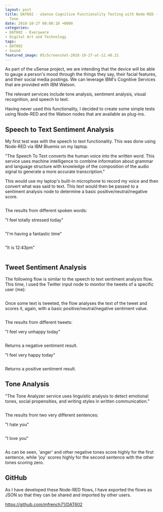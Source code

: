 ```yaml
---
layout: post
title: DAT602 - uSense Cognitive Functionality Testing with Node-RED - Sentiment and
  Tone
date: 2018-10-27 08:08:18 +0000
categories:
- DAT602 - Everyware
- Digital Art and Technology
tags:
- DAT602
- Sound
featured_image: 05/Screenshot-2018-10-27-at-12.48.21
---
```

As part of the uSense project, we are intending that the device will be able to gauge a person's mood through the things they say, their facial features, and their social media postings. We can leverage IBM's Cognitive Services that are provided with IBM Watson.

The relevant services include tone analysis, sentiment analysis, visual recognition, and speech to text.

Having never used this functionality, I decided to create some simple tests using Node-RED and the Watson nodes that are available as plug-ins.

## Speech to Text Sentiment Analysis

My first test was with the speech to text functionality. This was done using Node-RED via IBM Bluemix on my laptop.

"The Speech To Text converts the human voice into the written word. This service uses machine intelligence to combine information about grammar and language structure with knowledge of the composition of the audio signal to generate a more accurate transcription."

This would use my laptop's built-in microphone to record my voice and then convert what was said to text. This text would then be passed to a sentiment analysis node to determine a basic positive/neutral/negative score.

<figure><a href="https://res.cloudinary.com/circleseven/image/upload/q_auto,f_auto/05/speech_to_text_node"><img src="https://res.cloudinary.com/circleseven/image/upload/c_limit,w_800,h_800,q_auto,f_auto/05/speech_to_text_node" srcset="https://res.cloudinary.com/circleseven/image/upload/c_limit,w_400,q_auto,f_auto/05/speech_to_text_node 400w, https://res.cloudinary.com/circleseven/image/upload/c_limit,w_800,q_auto,f_auto/05/speech_to_text_node 800w, https://res.cloudinary.com/circleseven/image/upload/c_limit,w_1200,q_auto,f_auto/05/speech_to_text_node 1200w" sizes="(max-width: 768px) 100vw, 800px" alt="" loading="lazy"></a></figure>

The results from different spoken words:

"I feel totally stressed today"

<figure><a href="https://res.cloudinary.com/circleseven/image/upload/q_auto,f_auto/05/Screenshot-2018-10-27-at-12.42.45"><img src="https://res.cloudinary.com/circleseven/image/upload/c_limit,w_800,h_800,q_auto,f_auto/05/Screenshot-2018-10-27-at-12.42.45" srcset="https://res.cloudinary.com/circleseven/image/upload/c_limit,w_400,q_auto,f_auto/05/Screenshot-2018-10-27-at-12.42.45 400w, https://res.cloudinary.com/circleseven/image/upload/c_limit,w_800,q_auto,f_auto/05/Screenshot-2018-10-27-at-12.42.45 800w, https://res.cloudinary.com/circleseven/image/upload/c_limit,w_1200,q_auto,f_auto/05/Screenshot-2018-10-27-at-12.42.45 1200w" sizes="(max-width: 768px) 100vw, 800px" alt="" loading="lazy"></a></figure>

"I'm having a fantastic time"

<figure><a href="https://res.cloudinary.com/circleseven/image/upload/q_auto,f_auto/05/Screenshot-2018-10-27-at-12.43.14"><img src="https://res.cloudinary.com/circleseven/image/upload/c_limit,w_800,h_800,q_auto,f_auto/05/Screenshot-2018-10-27-at-12.43.14" srcset="https://res.cloudinary.com/circleseven/image/upload/c_limit,w_400,q_auto,f_auto/05/Screenshot-2018-10-27-at-12.43.14 400w, https://res.cloudinary.com/circleseven/image/upload/c_limit,w_800,q_auto,f_auto/05/Screenshot-2018-10-27-at-12.43.14 800w, https://res.cloudinary.com/circleseven/image/upload/c_limit,w_1200,q_auto,f_auto/05/Screenshot-2018-10-27-at-12.43.14 1200w" sizes="(max-width: 768px) 100vw, 800px" alt="" loading="lazy"></a></figure>

"It is 12:43pm"

<figure><a href="https://res.cloudinary.com/circleseven/image/upload/q_auto,f_auto/05/Screenshot-2018-10-27-at-12.44.13"><img src="https://res.cloudinary.com/circleseven/image/upload/c_limit,w_800,h_800,q_auto,f_auto/05/Screenshot-2018-10-27-at-12.44.13" srcset="https://res.cloudinary.com/circleseven/image/upload/c_limit,w_400,q_auto,f_auto/05/Screenshot-2018-10-27-at-12.44.13 400w, https://res.cloudinary.com/circleseven/image/upload/c_limit,w_800,q_auto,f_auto/05/Screenshot-2018-10-27-at-12.44.13 800w, https://res.cloudinary.com/circleseven/image/upload/c_limit,w_1200,q_auto,f_auto/05/Screenshot-2018-10-27-at-12.44.13 1200w" sizes="(max-width: 768px) 100vw, 800px" alt="" loading="lazy"></a></figure>

## Tweet Sentiment Analysis

The following flow is similar to the speech to text sentiment analysis flow. This time, I used the Twitter input node to monitor the tweets of a specific user (me):

<figure><a href="https://res.cloudinary.com/circleseven/image/upload/q_auto,f_auto/05/edit_twitter_input_node"><img src="https://res.cloudinary.com/circleseven/image/upload/c_limit,w_800,h_800,q_auto,f_auto/05/edit_twitter_input_node" srcset="https://res.cloudinary.com/circleseven/image/upload/c_limit,w_400,q_auto,f_auto/05/edit_twitter_input_node 400w, https://res.cloudinary.com/circleseven/image/upload/c_limit,w_800,q_auto,f_auto/05/edit_twitter_input_node 800w, https://res.cloudinary.com/circleseven/image/upload/c_limit,w_1200,q_auto,f_auto/05/edit_twitter_input_node 1200w" sizes="(max-width: 768px) 100vw, 800px" alt="" loading="lazy"></a></figure>

Once some text is tweeted, the flow analyses the text of the tweet and scores it, again, with a basic positive/neutral/negative sentiment value.

<figure><a href="https://res.cloudinary.com/circleseven/image/upload/q_auto,f_auto/05/Screenshot-2018-10-26-at-13.19.54"><img src="https://res.cloudinary.com/circleseven/image/upload/c_limit,w_800,h_800,q_auto,f_auto/05/Screenshot-2018-10-26-at-13.19.54" srcset="https://res.cloudinary.com/circleseven/image/upload/c_limit,w_400,q_auto,f_auto/05/Screenshot-2018-10-26-at-13.19.54 400w, https://res.cloudinary.com/circleseven/image/upload/c_limit,w_800,q_auto,f_auto/05/Screenshot-2018-10-26-at-13.19.54 800w, https://res.cloudinary.com/circleseven/image/upload/c_limit,w_1200,q_auto,f_auto/05/Screenshot-2018-10-26-at-13.19.54 1200w" sizes="(max-width: 768px) 100vw, 800px" alt="" loading="lazy"></a></figure>

The results from different tweets:

"I feel very unhappy today"

<figure><a href="https://res.cloudinary.com/circleseven/image/upload/q_auto,f_auto/05/Screenshot-2018-10-26-at-15.44.41"><img src="https://res.cloudinary.com/circleseven/image/upload/c_limit,w_800,h_800,q_auto,f_auto/05/Screenshot-2018-10-26-at-15.44.41" srcset="https://res.cloudinary.com/circleseven/image/upload/c_limit,w_400,q_auto,f_auto/05/Screenshot-2018-10-26-at-15.44.41 400w, https://res.cloudinary.com/circleseven/image/upload/c_limit,w_800,q_auto,f_auto/05/Screenshot-2018-10-26-at-15.44.41 800w, https://res.cloudinary.com/circleseven/image/upload/c_limit,w_1200,q_auto,f_auto/05/Screenshot-2018-10-26-at-15.44.41 1200w" sizes="(max-width: 768px) 100vw, 800px" alt="" loading="lazy"></a></figure>

Returns a negative sentiment result.

"I feel very happy today"

<figure><a href="https://res.cloudinary.com/circleseven/image/upload/q_auto,f_auto/05/Screenshot-2018-10-26-at-15.46.14"><img src="https://res.cloudinary.com/circleseven/image/upload/c_limit,w_800,h_800,q_auto,f_auto/05/Screenshot-2018-10-26-at-15.46.14" srcset="https://res.cloudinary.com/circleseven/image/upload/c_limit,w_400,q_auto,f_auto/05/Screenshot-2018-10-26-at-15.46.14 400w, https://res.cloudinary.com/circleseven/image/upload/c_limit,w_800,q_auto,f_auto/05/Screenshot-2018-10-26-at-15.46.14 800w, https://res.cloudinary.com/circleseven/image/upload/c_limit,w_1200,q_auto,f_auto/05/Screenshot-2018-10-26-at-15.46.14 1200w" sizes="(max-width: 768px) 100vw, 800px" alt="" loading="lazy"></a></figure>

Returns a positive sentiment result.

## Tone Analysis

"The Tone Analyzer service uses linguistic analysis to detect emotional tones, social propensities, and writing styles in written communication."

<figure><a href="https://res.cloudinary.com/circleseven/image/upload/q_auto,f_auto/05/Screenshot-2018-10-26-at-13.20.15"><img src="https://res.cloudinary.com/circleseven/image/upload/c_limit,w_800,h_800,q_auto,f_auto/05/Screenshot-2018-10-26-at-13.20.15" srcset="https://res.cloudinary.com/circleseven/image/upload/c_limit,w_400,q_auto,f_auto/05/Screenshot-2018-10-26-at-13.20.15 400w, https://res.cloudinary.com/circleseven/image/upload/c_limit,w_800,q_auto,f_auto/05/Screenshot-2018-10-26-at-13.20.15 800w, https://res.cloudinary.com/circleseven/image/upload/c_limit,w_1200,q_auto,f_auto/05/Screenshot-2018-10-26-at-13.20.15 1200w" sizes="(max-width: 768px) 100vw, 800px" alt="" loading="lazy"></a></figure>

The results from two very different sentences:

"I hate you"

<figure><a href="https://res.cloudinary.com/circleseven/image/upload/q_auto,f_auto/05/Screenshot-2018-10-26-at-15.09.36"><img src="https://res.cloudinary.com/circleseven/image/upload/c_limit,w_800,h_800,q_auto,f_auto/05/Screenshot-2018-10-26-at-15.09.36" srcset="https://res.cloudinary.com/circleseven/image/upload/c_limit,w_400,q_auto,f_auto/05/Screenshot-2018-10-26-at-15.09.36 400w, https://res.cloudinary.com/circleseven/image/upload/c_limit,w_800,q_auto,f_auto/05/Screenshot-2018-10-26-at-15.09.36 800w, https://res.cloudinary.com/circleseven/image/upload/c_limit,w_1200,q_auto,f_auto/05/Screenshot-2018-10-26-at-15.09.36 1200w" sizes="(max-width: 768px) 100vw, 800px" alt="" loading="lazy"></a></figure>

"I love you"

<figure><a href="https://res.cloudinary.com/circleseven/image/upload/q_auto,f_auto/05/Screenshot-2018-10-26-at-15.10.02"><img src="https://res.cloudinary.com/circleseven/image/upload/c_limit,w_800,h_800,q_auto,f_auto/05/Screenshot-2018-10-26-at-15.10.02" srcset="https://res.cloudinary.com/circleseven/image/upload/c_limit,w_400,q_auto,f_auto/05/Screenshot-2018-10-26-at-15.10.02 400w, https://res.cloudinary.com/circleseven/image/upload/c_limit,w_800,q_auto,f_auto/05/Screenshot-2018-10-26-at-15.10.02 800w, https://res.cloudinary.com/circleseven/image/upload/c_limit,w_1200,q_auto,f_auto/05/Screenshot-2018-10-26-at-15.10.02 1200w" sizes="(max-width: 768px) 100vw, 800px" alt="" loading="lazy"></a></figure>

As can be seen, 'anger' and other negative tones score highly for the first sentence, while 'joy' scores highly for the second sentence with the other tones scoring zero.

## GitHub

As I have developed these Node-RED flows, I have exported the flows as JSON so that they can be shared and imported by other users.

<p><a href="https://github.com/mfrench71/DAT602" target="_blank" rel="noreferrer noopener">https://github.com/mfrench71/DAT602</a></p>
